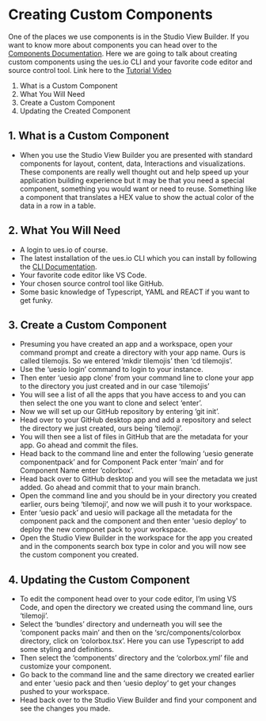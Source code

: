 # Creating Custom Components

One of the places we use components is in the Studio View Builder. If you want to know more about components you can head over to the [Components Documentation](components). Here we are going to talk about creating custom components using the ues.io CLI and your favorite code editor and source control tool. Link here to the [Tutorial Video](https://youtu.be/KW6-lreASEQ)

1. What is a Custom Component
2. What You Will Need
3. Create a Custom Component
4. Updating the Created Component

## 1. What is a Custom Component

-   When you use the Studio View Builder you are presented with standard components for layout, content, data, Interactions and visualizations. These components are really well thought out and help speed up your application building experience but it may be that you need a special component, something you would want or need to reuse. Something like a component that translates a HEX value to show the actual color of the data in a row in a table.

## 2. What You Will Need

-   A login to ues.io of course.
-   The latest installation of the ues.io CLI which you can install by following the [CLI Documentation](using-the-cli).
-   Your favorite code editor like VS Code.
-   Your chosen source control tool like GitHub.
-   Some basic knowledge of Typescript, YAML and REACT if you want to get funky.

## 3. Create a Custom Component

-   Presuming you have created an app and a workspace, open your command prompt and create a directory with your app name. Ours is called tilemojis. So we entered ‘mkdir tilemojis’ then ‘cd tilemojis’.
-   Use the ‘uesio login’ command to login to your instance.
-   Then enter ‘uesio app clone’ from your command line to clone your app to the directory you just created and in our case ‘tilemojis’
-   You will see a list of all the apps that you have access to and you can then select the one you want to clone and select ‘enter’.
-   Now we will set up our GitHub repository by entering ‘git init’.
-   Head over to your GitHub desktop app and add a repository and select the directory we just created, ours being ‘tilemoji’.
-   You will then see a list of files in GitHub that are the metadata for your app. Go ahead and commit the files.
-   Head back to the command line and enter the following ‘uesio generate componentpack’ and for Component Pack enter ‘main’ and for Component Name enter ‘colorbox’.
-   Head back over to GitHub desktop and you will see the metadata we just added. Go ahead and commit that to your main branch.
-   Open the command line and you should be in your directory you created earlier, ours being ‘tilemoji’, and now we will push it to your workspace.
-   Enter ‘uesio pack’ and uesio will package all the metadata for the component pack and the component and then enter 'uesio deploy' to deploy the new componet pack to your workspace.
-   Open the Studio View Builder in the workspace for the app you created and in the components search box type in color and you will now see the custom component you created.

## 4. Updating the Custom Component

-   To edit the component head over to your code editor, I’m using VS Code, and open the directory we created using the command line, ours ‘tilemoji’.
-   Select the ‘bundles’ directory and underneath you will see the ‘component packs main’ and then on the ‘src/components/colorbox directory, click on ‘colorbox.tsx’. Here you can use Typescript to add some styling and definitions.
-   Then select the ‘components’ directory and the ‘colorbox.yml’ file and customize your component.
-   Go back to the command line and the same directory we created earlier and enter 'uesio pack and then ‘uesio deploy’ to get your changes pushed to your workspace.
-   Head back over to the Studio View Builder and find your component and see the changes you made.
